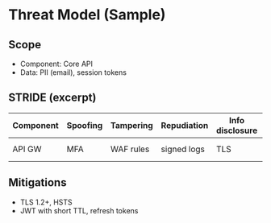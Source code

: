 # Threat Model (Sample)

## Scope

- Component: Core API
- Data: PII (email), session tokens

## STRIDE (excerpt)

| Component | Spoofing | Tampering | Repudiation | Info disclosure | DoS | EoP |
|-----------|----------|-----------|-------------|-----------------|-----|-----|
| API GW | MFA | WAF rules | signed logs | TLS | rate limits | RBAC |

## Mitigations

- TLS 1.2+, HSTS
- JWT with short TTL, refresh tokens
